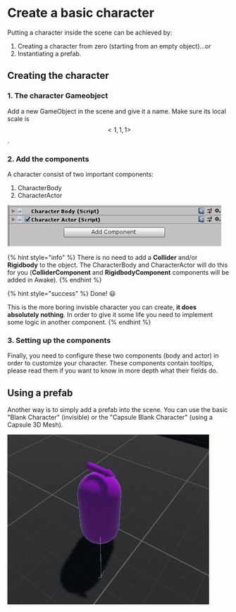 # Create a basic character

Putting a character inside the scene can be achieved by:

1. Creating a character from zero \(starting from an empty object\)...or
2. Instantiating a prefab. 

## Creating the character

### 1. The character Gameobject

Add a new GameObject in the scene and give it a name. Make sure its local scale is$$<1,1,1>$$.

### 2. Add the components

A character consist of two important components:

1. CharacterBody
2. CharacterActor

![](../../.gitbook/assets/imagen%20%283%29.png)

{% hint style="info" %}
There is no need to add a **Collider** and/or **Rigidbody** to the object. The CharacterBody and CharacterActor will do this for you \(**ColliderComponent** and **RigidbodyComponent** components will be added in Awake\).
{% endhint %}

{% hint style="success" %}
Done! 😃 

This is the more boring invisble character you can create, **it does absolutely nothing**. In order to give it some life you need to implement some logic in another component.
{% endhint %}

### 3. Setting up the components

Finally, you need to configure these two components \(body and actor\) in order to customize your character. These components contain tooltips, please read them if you want to know in more depth what their fields do.

## Using a prefab

Another way is to simply add a prefab into the scene. You can use the basic "Blank Character" \(invisible\) or the "Capsule Blank Character" \(using a Capsule 3D Mesh\).

![&quot;Capsule Blank Character&quot; pregab](../../.gitbook/assets/imagen%20%2825%29.png)

